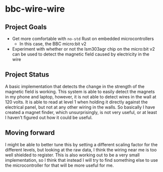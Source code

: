 # bbc-wire-wire

## Project Goals

- Get more comfortable with `no-std` Rust on embedded microcontrollers
    - In this case, the BBC micro:bit v2
- Experiment with whether or not the lsm303agr chip on the micro:bit v2 can be used to detect the magnetic field caused
  by electricity in the wire

## Project Status

A basic implementation that detects the change in the strength of the magnetic field is working.
This system is able to easily detect the magnets in my phone and laptop, however, it is not able to detect wires in the
wall at 120 volts. It is able to read at level 1 when holding it directly against the electrical panel, but not at any
other wiring in the walls. So basically I have created a magnet finder, which unsurprisingly, is not very useful, or at
least I haven't figured out how it could be useful.

## Moving forward

I might be able to better tune this by setting a different scaling factor for the different levels, but looking at the
raw data, I think the wiring near me is too well shielded to register. This is also working out to be a very small
implementation, so I think that instead I will try to find something else to use the microcontroller for that will be
more
useful for me.
